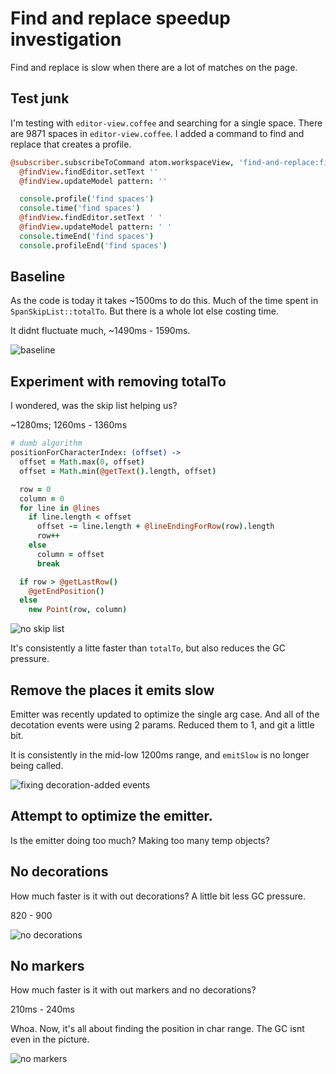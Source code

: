 # Find and replace speedup investigation

Find and replace is slow when there are a lot of matches on the page.

## Test junk

I'm testing with `editor-view.coffee` and searching for a single space. There are 9871 spaces in `editor-view.coffee`. I added a command to find and replace that creates a profile.

```coffee
@subscriber.subscribeToCommand atom.workspaceView, 'find-and-replace:find-space-profile', =>
  @findView.findEditor.setText ''
  @findView.updateModel pattern: ''

  console.profile('find spaces')
  console.time('find spaces')
  @findView.findEditor.setText ' '
  @findView.updateModel pattern: ' '
  console.timeEnd('find spaces')
  console.profileEnd('find spaces')
```

## Baseline

As the code is today it takes ~1500ms to do this. Much of the time spent in `SpanSkipList::totalTo`. But there is a whole lot else costing time.

It didnt fluctuate much, ~1490ms - 1590ms.

![baseline](https://cloud.githubusercontent.com/assets/69169/3914724/4337a990-234c-11e4-870c-3ea06c0342dc.png)

## Experiment with removing totalTo

I wondered, was the skip list helping us?

~1280ms; 1260ms - 1360ms

```coffee
# dumb algorithm
positionForCharacterIndex: (offset) ->
  offset = Math.max(0, offset)
  offset = Math.min(@getText().length, offset)

  row = 0
  column = 0
  for line in @lines
    if line.length < offset
      offset -= line.length + @lineEndingForRow(row).length
      row++
    else
      column = offset
      break

  if row > @getLastRow()
    @getEndPosition()
  else
    new Point(row, column)
```

![no skip list](https://cloud.githubusercontent.com/assets/69169/3914767/36263b8a-234d-11e4-9837-13f302d8805f.png)

It's consistently a litte faster than `totalTo`, but also reduces the GC pressure.

## Remove the places it emits slow

Emitter was recently updated to optimize the single arg case. And all of the decotation events were using 2 params. Reduced them to 1, and git a little bit.

It is consistently in the mid-low 1200ms range, and `emitSlow` is no longer being called.

![fixing decoration-added events](https://cloud.githubusercontent.com/assets/69169/3914801/21e5a740-234e-11e4-9ee3-9fbb692cd53a.png)

## Attempt to optimize the emitter.

Is the emitter doing too much? Making too many temp objects?

## No decorations

How much faster is it with out decorations? A little bit less GC pressure.

820 - 900

![no decorations](https://cloud.githubusercontent.com/assets/69169/3914920/4f1176c4-2351-11e4-80b0-bcd23821cf7a.png)

## No markers

How much faster is it with out markers and no decorations?

210ms - 240ms

Whoa. Now, it's all about finding the position in char range. The GC isnt even in the picture.

![no markers](https://cloud.githubusercontent.com/assets/69169/3914913/db1a84cc-2350-11e4-986f-f2feab722cde.png)
